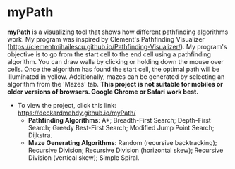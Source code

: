 # myPath

**myPath** is a visualizing tool that shows how different pathfinding algorithms work. My program was inspired by Clement's Pathfinding Visualizer (https://clementmihailescu.github.io/Pathfinding-Visualizer/). My program's objective is to go from the start cell to the end cell using a pathfinding algorithm. You can draw walls by clicking or holding down the mouse over cells. Once the algorithm has found the start cell, the optimal path will be illuminated in yellow. Additionally, mazes can be generated by selecting an algorithm from the 'Mazes' tab. **This project is not suitable for mobiles or older versions of browsers. Google Chrome or Safari work best.**
  * To view the project, click this link: https://deckardmehdy.github.io/myPath/
    * **Pathfinding Algorithms**: A*; Breadth-First Search; Depth-First Search; Greedy Best-First Search; Modified Jump Point Search; Dijkstra.
    * **Maze Generating Algorithms**: Random (recursive backtracking); Recursive Division; Recursive Division (horizontal skew); Recursive Division (vertical skew); Simple Spiral.
